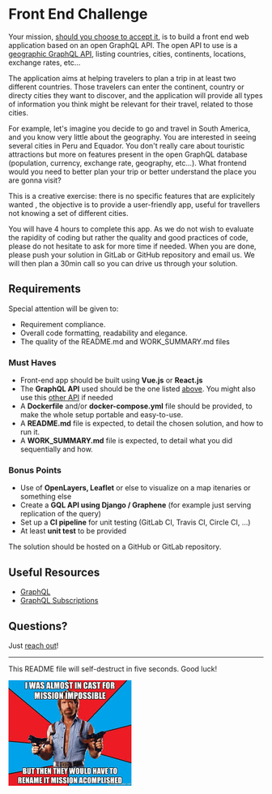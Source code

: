 # Front End Challenge 

Your mission, [should you choose to accept it](https://www.youtube.com/watch?v=0TiqXFssKMY), is to build a front end web application based on an open GraphQL API. The open API to use is a [geographic GraphQL API](https://www.everbase.co/docs/quick-start), listing countries, cities, continents, locations, exchange rates, etc...

The application aims at helping travelers to plan a trip in at least two different countries. Those travelers can enter the continent, country or directy cities they want to discover, and the application will provide all types of information you think might be relevant for their travel, related to those cities. 

For example, let's imagine you decide to go and travel in South America, and you know very little about the geography. You are interested in seeing several cities in Peru and Equador. You don't really care about touristic attractions but more on features present in the open GraphQL database (population, currency, exchange rate, geography, etc...). What frontend would you need to better plan your trip or better understand the place you are gonna visit?

This is a creative exercise: there is no specific features that are explicitely wanted , the objective is to provide a user-friendly app, useful for travellers not knowing a set of different cities.

You will have 4 hours to complete this app. As we do not wish to evaluate the rapidity of coding but rather the quality and good practices of code, please do not hesitate to ask for more time if needed. When you are done, please push your solution in GitLab or GitHub repository and email us. We will then plan a 30min call so you can drive us through your solution.


## Requirements

Special attention will be given to:

- Requirement compliance.
- Overall code formatting, readability and elegance.
- The quality of the README.md and WORK_SUMMARY.md files

### Must Haves

- Front-end app should be built using **Vue.js** or **React.js**
- The **GraphQL API** used should be the one listed [above](https://www.everbase.co/docs/quick-start). You might also use this [other API](https://github.com/trevorblades/countries) if needed
- A **Dockerfile** and/or **docker-compose.yml** file should be provided, to make the whole setup portable and easy-to-use.
- A **README.md** file is expected, to detail the chosen solution, and how to run it.
- A **WORK_SUMMARY.md** file is expected, to detail what you did sequentially and how.

### Bonus Points

- Use of **OpenLayers, Leaflet** or else to visualize on a map itenaries or something else
- Create a **GQL API using Django / Graphene** (for example just serving replication of the query)
- Set up a **CI pipeline** for unit testing (GitLab CI, Travis CI, Circle CI, ...)
- At least **unit test** to be provided

The solution should be hosted on a GitHub or GitLab repository.

## Useful Resources

- [GraphQL](https://www.howtographql.com/)
- [GraphQL Subscriptions](https://graphql.org/blog/subscriptions-in-graphql-and-relay/)


## Questions?

Just [reach out](mailto:pierre.bertrand@loftorbital.com)!

---

This README file will self-destruct in five seconds. Good luck!

![img](./img/mission-impossible.jpg)